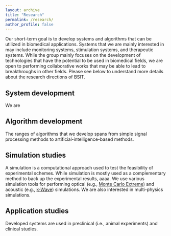 ```yaml
---
layout: archive
title: "Research"
permalink: /research/
author_profile: false
---
```


Our short-term goal is to develop systems and algorithms that can be utilized in biomedical applications. Systems that we are mainly interested in may include monitoring systems, stimulation systems, and therapeutic systems. While the group mainly focuses on the development of technologies that have the potential to be used in biomedical fields, we are open to performing collaborative works that may be able to lead to breakthroughs in other fields. Please see below to understand more details about the research directions of BSIT.    

System development
------
We are


Algorithm development
------
The ranges of algorithms that we develop spans from simple signal processing methods to artificial-intelligence-based methods. 


Simulation studies
------
A simulation is a computational approach used to test the feasibility of experimental schemes. While simulation is mostly used as a complementary method to back up the experimental results, aaaa. We use various simulation tools for performing optical (e.g., [Monte Carlo Extreme](https://mcx.space)) and acoustic (e.g., [k-Wave](https://kwave.org)) simulations. We are also interested in multi-physics simulations.

Application studies
------
Developed systems are used in preclinical (i.e., animal experiments) and clinical studies.

